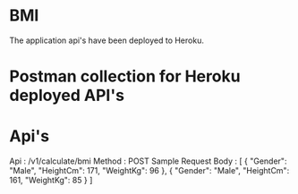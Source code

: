 # BMI

The application api's have been deployed to Heroku.

# Postman collection for Heroku deployed API's
  

# Api's


  Api : /v1/calculate/bmi
  Method : POST 
  Sample Request Body : [
    {
        "Gender": "Male",
        "HeightCm": 171,
        "WeightKg": 96
    },
    {
        "Gender": "Male",
        "HeightCm": 161,
        "WeightKg": 85
    }
  ]
  

 
